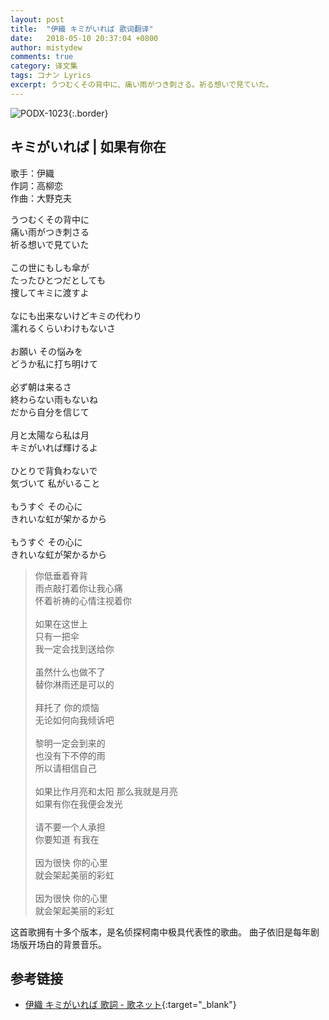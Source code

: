 ```yaml
---
layout: post
title:  "伊織 キミがいれば 歌词翻译"
date:   2018-05-10 20:37:04 +0800
author: mistydew
comments: true
category: 译文集
tags: コナン Lyrics
excerpt: うつむくその背中に、痛い雨がつき刺さる。祈る想いで見ていた。
---
```

![PODX-1023](https://www.generasia.com/w/images/5/5b/IORI_KGI.jpg){:.border}

## キミがいれば | 如果有你在

歌手：伊織<br>
作詞：高柳恋<br>
作曲：大野克夫

<div class="lyric-original">
<p>
うつむくその背中に<br>
痛い雨がつき刺さる<br>
祈る想いで見ていた<br>
<br>
この世にもしも傘が<br>
たったひとつだとしても<br>
捜してキミに渡すよ<br>
<br>
なにも出来ないけどキミの代わり<br>
濡れるくらいわけもないさ<br>
<br>
お願い その悩みを<br>
どうか私に打ち明けて<br>
<br>
必ず朝は来るさ<br>
終わらない雨もないね<br>
だから自分を信じて<br>
<br>
月と太陽なら私は月<br>
キミがいれば輝けるよ<br>
<br>
ひとりで背負わないで<br>
気づいて 私がいること<br>
<br>
もうすぐ その心に<br>
きれいな虹が架かるから<br>
<br>
もうすぐ その心に<br>
きれいな虹が架かるから
</p>
</div>

<div class="lyric-translation">
<blockquote>
你低垂着脊背<br>
雨点敲打着你让我心痛<br>
怀着祈祷的心情注视着你<br>
<br>
如果在这世上<br>
只有一把伞<br>
我一定会找到送给你<br>
<br>
虽然什么也做不了<br>
替你淋雨还是可以的<br>
<br>
拜托了 你的烦恼<br>
无论如何向我倾诉吧<br>
<br>
黎明一定会到来的<br>
也没有下不停的雨<br>
所以请相信自己<br>
<br>
如果比作月亮和太阳 那么我就是月亮<br>
如果有你在我便会发光<br>
<br>
请不要一个人承担<br>
你要知道 有我在<br>
<br>
因为很快 你的心里<br>
就会架起美丽的彩虹<br>
<br>
因为很快 你的心里<br>
就会架起美丽的彩虹
</blockquote>
</div>

这首歌拥有十多个版本，是名侦探柯南中极具代表性的歌曲。
曲子依旧是每年剧场版开场白的背景音乐。

## 参考链接

* [伊織 キミがいれば 歌詞 - 歌ネット](https://www.uta-net.com/song/34909){:target="_blank"}
